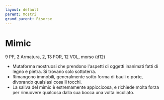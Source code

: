 ```yaml
---
layout: default
parent: Mostri
grand_parent: Risorse
---
```


# Mimic

9 PF, 2 Armatura, 2, 13 FOR, 12 VOL, morso (d12)

- Mutaforma mostruosi che prendono l'aspetti di oggetti inanimati fatti di legno e pietra. Si trovano solo sottoterra.
- Rimangono immobili, generalmente sotto forma di bauli o porte, divorando qualsiasi cosa li tocchi.
- La saliva del mimic è estremamente appiccicosa, e richiede molta forza per rimuovere qualcosa dalla sua bocca una volta incollato.